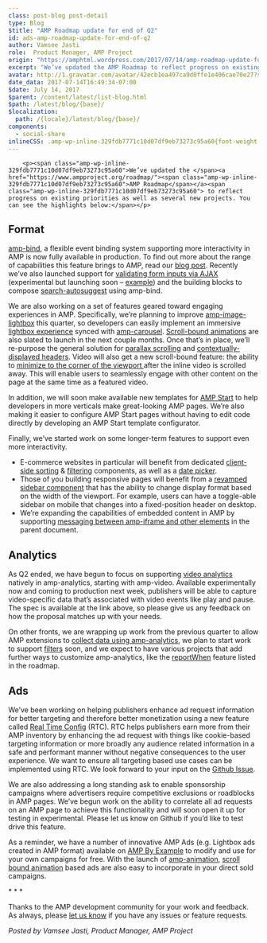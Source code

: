 ```yaml
---
class: post-blog post-detail
type: Blog
$title: "AMP Roadmap update for end of Q2"
id: ads-amp-roadmap-update-for-end-of-q2
author: Vamsee Jasti
role:  Product Manager, AMP Project
origin: "https://amphtml.wordpress.com/2017/07/14/amp-roadmap-update-for-end-of-q2/amp/"
excerpt: "We’ve updated the AMP Roadmap to reflect progress on existing priorities as well as several new projects. You can see the highlights below: Format amp-bind, a flexible event binding system supporting more interactivity in AMP is now fully available in production. To find out more about the range of capabilities this feature brings to AMP, [&#8230;]"
avatar: http://1.gravatar.com/avatar/42ecb1ea497ca9d0ffe1e406cae70e27?s=96&d=identicon&r=G
date_data: 2017-07-14T16:49:34-07:00
$date: July 14, 2017
$parent: /content/latest/list-blog.html
$path: /latest/blog/{base}/
$localization:
  path: /{locale}/latest/blog/{base}/
components:
  - social-share
inlineCSS: .amp-wp-inline-329fdb7771c10d07df9eb73273c95a60{font-weight:400;}.amp-wp-inline-a6ec8840dd8107f0c4f9cbd7d00cece0{text-align:center;}
---
```


<div class="amp-wp-article-content">

		<p><span class="amp-wp-inline-329fdb7771c10d07df9eb73273c95a60">We’ve updated the </span><a href="https://www.ampproject.org/roadmap/"><span class="amp-wp-inline-329fdb7771c10d07df9eb73273c95a60">AMP Roadmap</span></a><span class="amp-wp-inline-329fdb7771c10d07df9eb73273c95a60"> to reflect progress on existing priorities as well as several new projects. You can see the highlights below:</span></p>
<h2><span class="amp-wp-inline-329fdb7771c10d07df9eb73273c95a60">Format</span></h2>
<p><a href="https://www.ampproject.org/docs/reference/components/amp-bind"><span class="amp-wp-inline-329fdb7771c10d07df9eb73273c95a60">amp-bind</span></a><span class="amp-wp-inline-329fdb7771c10d07df9eb73273c95a60">, a flexible event binding system supporting more interactivity in AMP is now fully available in production. To find out more about the range of capabilities this feature brings to AMP, read our </span><a href="https://amphtml.wordpress.com/2017/07/12/amp-bind-brings-flexible-interactivity-to-amp-pages/amp/"><span class="amp-wp-inline-329fdb7771c10d07df9eb73273c95a60">blog post</span></a><span class="amp-wp-inline-329fdb7771c10d07df9eb73273c95a60">. Recently we’ve also launched support for </span><a href="https://www.ampproject.org/docs/reference/components/amp-form#verification-(experimental)"><span class="amp-wp-inline-329fdb7771c10d07df9eb73273c95a60">validating form inputs via AJAX</span></a><span class="amp-wp-inline-329fdb7771c10d07df9eb73273c95a60"> (experimental but launching soon – </span><a href="https://github.com/ampproject/amphtml/blob/fd0cab6ed0b46631a2d4f04de4adb3dc8ffd7162/examples/forms.amp.html"><span class="amp-wp-inline-329fdb7771c10d07df9eb73273c95a60">example</span></a><span class="amp-wp-inline-329fdb7771c10d07df9eb73273c95a60">) and the building blocks to compose </span><a href="https://github.com/ampproject/amphtml/blob/master/examples/autosuggest.amp.html"><span class="amp-wp-inline-329fdb7771c10d07df9eb73273c95a60">search-autosuggest</span></a><span class="amp-wp-inline-329fdb7771c10d07df9eb73273c95a60"> using amp-bind.</span></p>
<p><span class="amp-wp-inline-329fdb7771c10d07df9eb73273c95a60">We are also working on a set of features geared toward engaging experiences in AMP. Specifically, we’re planning to improve </span><a href="https://www.ampproject.org/docs/reference/components/amp-image-lightbox"><span class="amp-wp-inline-329fdb7771c10d07df9eb73273c95a60">amp-image-lightbox</span></a><span class="amp-wp-inline-329fdb7771c10d07df9eb73273c95a60"> this quarter, so developers can easily implement an immersive </span><a href="https://github.com/ampproject/amphtml/issues/4152"><span class="amp-wp-inline-329fdb7771c10d07df9eb73273c95a60">lightbox experience</span></a><span class="amp-wp-inline-329fdb7771c10d07df9eb73273c95a60"> synced with </span><a href="https://www.ampproject.org/docs/reference/components/amp-carousel"><span class="amp-wp-inline-329fdb7771c10d07df9eb73273c95a60">amp-carousel</span></a><span class="amp-wp-inline-329fdb7771c10d07df9eb73273c95a60">. </span><a href="https://github.com/ampproject/amphtml/issues/8411"><span class="amp-wp-inline-329fdb7771c10d07df9eb73273c95a60">Scroll-bound animations</span></a><span class="amp-wp-inline-329fdb7771c10d07df9eb73273c95a60"> are also slated to launch in the next couple months. Once that’s in place, we’ll re-purpose the general solution for </span><a href="https://github.com/ampproject/amphtml/issues/1443"><span class="amp-wp-inline-329fdb7771c10d07df9eb73273c95a60">parallax scrolling</span></a><span class="amp-wp-inline-329fdb7771c10d07df9eb73273c95a60"> and </span><a href="https://github.com/ampproject/amphtml/issues/8268"><span class="amp-wp-inline-329fdb7771c10d07df9eb73273c95a60">contextually-displayed headers</span></a><span class="amp-wp-inline-329fdb7771c10d07df9eb73273c95a60">. Video will also get a new scroll-bound feature: the ability to </span><a href="https://github.com/ampproject/amphtml/issues/8088"><span class="amp-wp-inline-329fdb7771c10d07df9eb73273c95a60">minimize to the corner of the viewport </span></a><span class="amp-wp-inline-329fdb7771c10d07df9eb73273c95a60">after the inline video is scrolled away. This will enable users to seamlessly engage with other content on the page at the same time as a featured video.</span></p>
<p><span class="amp-wp-inline-329fdb7771c10d07df9eb73273c95a60">In addition, we will soon make available new templates for </span><a href="http://ampstart.com"><span class="amp-wp-inline-329fdb7771c10d07df9eb73273c95a60">AMP Start</span></a><span class="amp-wp-inline-329fdb7771c10d07df9eb73273c95a60"> to help developers in more verticals make great-looking AMP pages. We’re also making it easier to configure AMP Start pages without having to edit code directly by developing an AMP Start template configurator.</span></p>
<p><span class="amp-wp-inline-329fdb7771c10d07df9eb73273c95a60">Finally, we’ve started work on some longer-term features to support even more interactivity.</span></p>
<ul><li class="amp-wp-inline-329fdb7771c10d07df9eb73273c95a60"><span class="amp-wp-inline-329fdb7771c10d07df9eb73273c95a60">E-commerce websites in particular will benefit from dedicated </span><a href="https://github.com/ampproject/amphtml/issues/8691"><span class="amp-wp-inline-329fdb7771c10d07df9eb73273c95a60">client-side sorting</span></a><span class="amp-wp-inline-329fdb7771c10d07df9eb73273c95a60"> &amp; </span><a href="https://github.com/ampproject/amphtml/issues/9113"><span class="amp-wp-inline-329fdb7771c10d07df9eb73273c95a60">filtering</span></a><span class="amp-wp-inline-329fdb7771c10d07df9eb73273c95a60"> components, as well as a </span><a href="https://github.com/ampproject/amphtml/issues/6469"><span class="amp-wp-inline-329fdb7771c10d07df9eb73273c95a60">date picker</span></a><span class="amp-wp-inline-329fdb7771c10d07df9eb73273c95a60">. </span></li>
<li class="amp-wp-inline-329fdb7771c10d07df9eb73273c95a60"><span class="amp-wp-inline-329fdb7771c10d07df9eb73273c95a60">Those of you building responsive pages will benefit from a </span><a href="https://github.com/ampproject/amphtml/projects/27#card-3391591"><span class="amp-wp-inline-329fdb7771c10d07df9eb73273c95a60">revamped sidebar component</span></a><span class="amp-wp-inline-329fdb7771c10d07df9eb73273c95a60"> that has the ability to change display format based on the width of the viewport. For example, users can have a toggle-able sidebar on mobile that changes into a fixed-position header on desktop. </span></li>
<li class="amp-wp-inline-329fdb7771c10d07df9eb73273c95a60"><span class="amp-wp-inline-329fdb7771c10d07df9eb73273c95a60">We’re expanding the capabilities of embedded content in AMP by supporting </span><a href="https://github.com/ampproject/amphtml/issues/9074"><span class="amp-wp-inline-329fdb7771c10d07df9eb73273c95a60">messaging between amp-iframe and other elements</span></a><span class="amp-wp-inline-329fdb7771c10d07df9eb73273c95a60"> in the parent document.</span></li>
</ul><h2><span class="amp-wp-inline-329fdb7771c10d07df9eb73273c95a60">Analytics</span></h2>
<p><span class="amp-wp-inline-329fdb7771c10d07df9eb73273c95a60">As Q2 ended, we have begun to focus on supporting </span><a href="https://github.com/ampproject/amphtml/issues/9902"><span class="amp-wp-inline-329fdb7771c10d07df9eb73273c95a60">video analytics</span></a><span class="amp-wp-inline-329fdb7771c10d07df9eb73273c95a60"> natively in amp-analytics, starting with amp-video. Available experimentally now and coming to production next week, publishers will be able to capture video-specific data that’s associated with video events like play and pause. The spec is available at the link above, so please give us any feedback on how the proposal matches up with your needs.</span></p>
<p><span class="amp-wp-inline-329fdb7771c10d07df9eb73273c95a60">On other fronts, we are wrapping up work from the previous quarter to allow AMP extensions to </span><a href="https://github.com/ampproject/amphtml/issues/6417"><span class="amp-wp-inline-329fdb7771c10d07df9eb73273c95a60">collect data using amp-analytics</span></a>, we plan to start work to support<span class="amp-wp-inline-329fdb7771c10d07df9eb73273c95a60"> </span><a href="https://github.com/ampproject/amphtml/issues/2198"><span class="amp-wp-inline-329fdb7771c10d07df9eb73273c95a60">filters</span></a> soon<span class="amp-wp-inline-329fdb7771c10d07df9eb73273c95a60">, and we expect to have various projects that add further ways to customize amp-analytics, like the </span><a href="https://github.com/ampproject/amphtml/issues/8977"><span class="amp-wp-inline-329fdb7771c10d07df9eb73273c95a60">reportWhen</span></a><span class="amp-wp-inline-329fdb7771c10d07df9eb73273c95a60"> feature listed in the roadmap.</span></p>
<h2><span class="amp-wp-inline-329fdb7771c10d07df9eb73273c95a60">Ads</span></h2>
<p><span class="amp-wp-inline-329fdb7771c10d07df9eb73273c95a60">We’ve been working on helping publishers enhance ad request information for better targeting and therefore better monetization using a new feature called </span><a href="https://github.com/ampproject/amphtml/issues/8551"><span class="amp-wp-inline-329fdb7771c10d07df9eb73273c95a60">Real Time Config</span></a><span class="amp-wp-inline-329fdb7771c10d07df9eb73273c95a60"> (RTC). RTC helps publishers earn more from their AMP inventory by enhancing the ad request with things like cookie-based targeting information or more broadly any audience related information in a safe and performant manner without negative consequences to the user experience. We want to ensure all targeting based use cases can be implemented using RTC. We look forward to your input on the </span><a href="https://github.com/ampproject/amphtml/issues/8551"><span class="amp-wp-inline-329fdb7771c10d07df9eb73273c95a60">Github Issue</span></a><span class="amp-wp-inline-329fdb7771c10d07df9eb73273c95a60">.</span></p>
<p><span class="amp-wp-inline-329fdb7771c10d07df9eb73273c95a60">We are also addressing a long standing ask to enable sponsorship campaigns where advertisers require competitive exclusions or roadblocks in AMP pages. We’ve begun work on the ability to correlate all ad requests on an AMP page to achieve this functionality and will soon open it up for testing in experimental. Please let us know on Github if you’d like to test drive this feature. </span></p>
<p><span class="amp-wp-inline-329fdb7771c10d07df9eb73273c95a60">As a reminder, we have a number of innovative AMP Ads (e.g. Lightbox ads created in AMP format) available on </span><a href="https://ampbyexample.com/amp-ads/#amp-ads/experimental_ads"><span class="amp-wp-inline-329fdb7771c10d07df9eb73273c95a60">AMP By Example</span></a><span class="amp-wp-inline-329fdb7771c10d07df9eb73273c95a60"> to modify and use for your own campaigns for free. With the launch of </span><a href="https://github.com/ampproject/amphtml/blob/master/extensions/amp-animation/amp-animation.md"><span class="amp-wp-inline-329fdb7771c10d07df9eb73273c95a60">amp-animation</span></a><span class="amp-wp-inline-329fdb7771c10d07df9eb73273c95a60">, </span><a href="https://ampbyexample.com/amp-ads/experimental_ads/scrollbound_lightbox_ad/preview/"><span class="amp-wp-inline-329fdb7771c10d07df9eb73273c95a60">scroll bound animation</span></a><span class="amp-wp-inline-329fdb7771c10d07df9eb73273c95a60"> based ads are also easy to incorporate in your direct sold campaigns. </span></p>
<p class="amp-wp-inline-a6ec8840dd8107f0c4f9cbd7d00cece0"><span class="amp-wp-inline-329fdb7771c10d07df9eb73273c95a60">* * *</span></p>
<p><span class="amp-wp-inline-329fdb7771c10d07df9eb73273c95a60">Thanks to the AMP development community for your work and feedback. As always, please </span><a href="https://groups.google.com/forum/#!forum/amphtml-discuss"><span class="amp-wp-inline-329fdb7771c10d07df9eb73273c95a60">let us know</span></a><span class="amp-wp-inline-329fdb7771c10d07df9eb73273c95a60"> if you have any issues or feature requests.</span></p>
<p><i><span class="amp-wp-inline-329fdb7771c10d07df9eb73273c95a60">Posted by Vamsee Jasti, Product Manager, AMP Project</span></i></p>
	</div>

	


</div>

